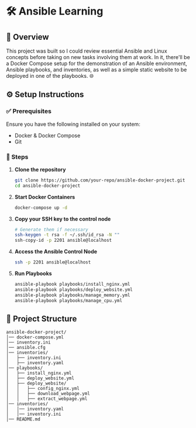 # 🛠️ Ansible Learning

## 📖 Overview

This project was built so I could review essential Ansible and Linux concepts before taking on new tasks involving them at work. In it, there'll be a Docker Compose setup for the demonstration of an Ansible environment, Ansible playbooks, and inventories, as well as a simple static website to be deployed in one of the playbooks. 🌐

## ⚙️ Setup Instructions

### ✅ Prerequisites

Ensure you have the following installed on your system:
- Docker & Docker Compose
- Git

### 🚀 Steps

1. **Clone the repository**

   ```sh
   git clone https://github.com/your-repo/ansible-docker-project.git
   cd ansible-docker-project
   ```

2. **Start Docker Containers**

   ```sh
   docker-compose up -d
   ```

3. **Copy your SSH key to the control node**

   ```sh
   # Generate them if necessary
   ssh-keygen -t rsa -f ~/.ssh/id_rsa -N ""
   ssh-copy-id -p 2201 ansible@localhost
   ```

4. **Access the Ansible Control Node**

   ```sh
   ssh -p 2201 ansible@localhost
   ```

5. **Run Playbooks**

   ```sh
   ansible-playbook playbooks/install_nginx.yml
   ansible-playbook playbooks/deploy_website.yml
   ansible-playbook playbooks/manage_memory.yml
   ansible-playbook playbooks/manage_cpu.yml
   ```

## 📂 Project Structure

```
ansible-docker-project/
│── docker-compose.yml
│── inventory.ini
│── ansible.cfg
│── inventories/
│   ├── inventory.ini
│   ├── inventory.yaml
│── playbooks/
│   ├── install_nginx.yml
│   ├── deploy_website.yml
│   ├── deploy_website/
│   │   ├── config_nginx.yml
│   │   ├── download_webpage.yml 
│   │   ├── extract_webpage.yml
│── inventories/
│   │── inventory.yaml
│   │── inventory.ini
│── README.md
```
